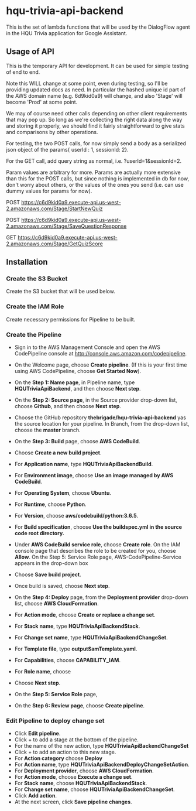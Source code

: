 # hqu-trivia-api-backend
This is the set of lambda functions that will be used by the DialogFlow agent in the HQU Trivia application for Google Assistant. 

## Usage of API

This is the temporary API for development. It can be used for simple testing of end to end. 

Note this WILL change at some point, even during testing, so I'll be providing updated docs as need. In particular the hashed unique id part of the AWS domain name (e.g. 6d9kid0a9) will change, and also 'Stage' will become 'Prod' at some point. 

We may of course need other calls depending on other client requirements that may pop up. So long as we're collecting the right data along the way and storing it properly, we should find it fairly straightforward to give stats and comparisons by other operations.

For testing, the two POST calls, for now simply send a body as a serialized json object of the params{ userId : 1, sessionId: 2}.

For the GET call, add query string as normal, i.e. 
?userId=1&sessionId=2. 

Param values are arbitrary for more. Params are actually more extensive than this for the POST calls, but since nothing is implemented in db for now, don't worry about others, or the values of the ones you send (i.e. can use dummy values for params for now).

POST https://c6d9kid0a9.execute-api.us-west-2.amazonaws.com/Stage/StartNewQuiz

POST https://c6d9kid0a9.execute-api.us-west-2.amazonaws.com/Stage/SaveQuestionResponse

GET https://c6d9kid0a9.execute-api.us-west-2.amazonaws.com/Stage/GetQuizScore 

## Installation

### Create the S3 Bucket

Create the S3 bucket that will be used below.

### Create the IAM Role

Create necessary permissions for Pipeline to be built.

### Create the Pipeline

* Sign in to the AWS Management Console and open the AWS CodePipeline console at http://console.aws.amazon.com/codepipeline.
* On the Welcome page, choose **Create pipeline**. (If this is your first time using AWS CodePipeline, choose **Get Started Now**).
* On the **Step 1: Name page**, in Pipeline name, type **HQUTriviaApiBackend**, and then choose **Next step**.

* On the **Step 2: Source page**, in the Source provider drop-down list, choose **Github**, and then choose **Next step**.

* Choose the GitHub repository **thebrigade/hqu-trivia-api-backend** yas the source location for your pipeline. In Branch, from the drop-down list, choose the **master** branch.

* On the **Step 3: Build** page,  choose **AWS CodeBuild**.
* Choose **Create a new build project**.
* For **Application name**, type **HQUTriviaApiBackendBuild**.
* For **Environment image**, choose **Use an image managed by AWS CodeBuild**.
* For **Operating System**, choose **Ubuntu**.
* For **Runtime**, choose **Python**.
* For **Version**, choose **aws/codebuild/python:3.6.5**.
* For **Build specification**, choose **Use the buildspec.yml in the source code root directory.**
* Under **AWS CodeBuild service role**,  choose **Create role**. On the IAM console page that describes the role to be created for you, choose **Allow**. On the Step 5: Service Role page, AWS-CodePipeline-Service appears in the drop-down box
* Choose **Save build project**.
* Once build is saved, choose **Next step**.
* On the **Step 4: Deploy** page, from the **Deployment provider** drop-down list, choose **AWS CloudFormation**.
* For **Action mode**, choose **Create or replace a change set**.
* For **Stack name**, type **HQUTriviaApiBackendStack**.
* For **Change set name**, type **HQUTriviaApiBackendChangeSet**.
* For **Template file**, type **outputSamTemplate.yaml**.
* For **Capabilities**, choose **CAPABILITY_IAM**.
* For **Role name**, choose
* Choose **Next step**.

* On the **Step 5: Service Role** page,
* On the **Step 6: Review page**, choose **Create pipeline**.

### Edit Pipeline to deploy change set
* Click **Edit pipeline**.
* Click + to add a stage at the bottom of the pipeline. 
* For the name of the new action, type **HQUTriviaApiBackendChangeSet**
* Click + to add an action to this new stage.
* For **Action category** choose **Deploy**
* For **Action name**, type **HQUTriviaApiBackendDeployChangeSetAction**.
* For **Deployment provider**, choose **AWS CloudFormation**.
* For **Action mode**, choose **Execute a change set**.
* For **Stack name**, choose **HQUTriviaApiBackendStack**.
* For **Change set name**, choose **HQUTriviaApiBackendChangeSet**.
* Click **Add action**.
* At the next screen, click **Save pipeline changes**.



